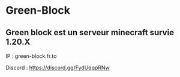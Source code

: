 # Green-Block

## Green block est un serveur minecraft survie 1.20.X


IP : green-block.fr.to

Discord : https://discord.gg/FydUqqpRNw
